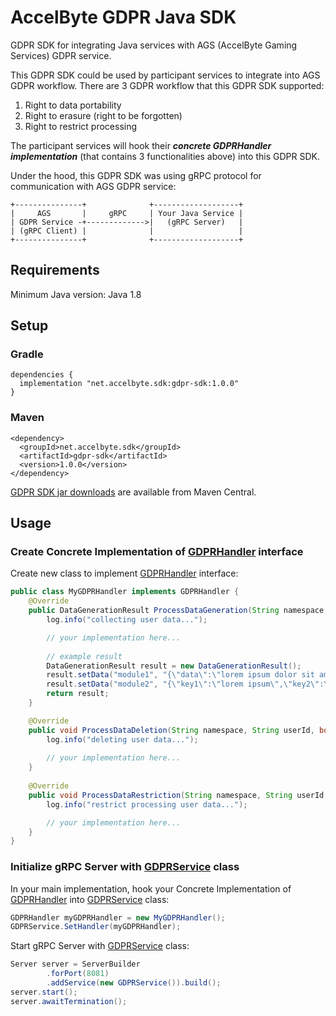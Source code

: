 # AccelByte GDPR Java SDK

GDPR SDK for integrating Java services with AGS (AccelByte Gaming Services) GDPR service.

This GDPR SDK could be used by participant services to integrate into AGS GDPR workflow.
There are 3 GDPR workflow that this GDPR SDK supported:
1. Right to data portability
2. Right to erasure (right to be forgotten)
3. Right to restrict processing

The participant services will hook their _**concrete GDPRHandler implementation**_ (that contains 3 functionalities above) into this GDPR SDK.

Under the hood, this GDPR SDK was using gRPC protocol for communication with AGS GDPR service:

```
+---------------+              +-------------------+
|     AGS       |     gRPC     | Your Java Service |
| GDPR Service -+------------->|   (gRPC Server)   |
| (gRPC Client) |              |                   |
+---------------+              +-------------------+
```

## Requirements

Minimum Java version: Java 1.8

## Setup

### Gradle
```shell
dependencies {
  implementation "net.accelbyte.sdk:gdpr-sdk:1.0.0"
}
```

### Maven
```shell
<dependency>
  <groupId>net.accelbyte.sdk</groupId>
  <artifactId>gdpr-sdk</artifactId>
  <version>1.0.0</version>
</dependency>
```

[GDPR SDK jar downloads](https://search.maven.org/artifact/net.accelbyte.sdk/gdpr-sdk/1.0.0/jar) are available from Maven Central.

## Usage

### Create Concrete Implementation of [GDPRHandler](src/main/java/net/accelbyte/gdpr/sdk/GDPRHandler.java) interface

Create new class to implement [GDPRHandler](src/main/java/net/accelbyte/gdpr/sdk/GDPRHandler.java) interface:
```java
public class MyGDPRHandler implements GDPRHandler {
    @Override
    public DataGenerationResult ProcessDataGeneration(String namespace, String userId, boolean isPublisherNamespace) {
        log.info("collecting user data...");

        // your implementation here...
        
        // example result
        DataGenerationResult result = new DataGenerationResult();
        result.setData("module1", "{\"data\":\"lorem ipsum dolor sit amet\"}".getBytes());
        result.setData("module2", "{\"key1\":\"lorem ipsum\",\"key2\":\"dolor sit amet\"}".getBytes());
        return result;
    }

    @Override
    public void ProcessDataDeletion(String namespace, String userId, boolean isPublisherNamespace) {
        log.info("deleting user data...");
        
        // your implementation here...
    }
    
    @Override
    public void ProcessDataRestriction(String namespace, String userId, boolean restrict, boolean isPublisherNamespace) {
        log.info("restrict processing user data...");

        // your implementation here...
    }
}
```

### Initialize gRPC Server with [GDPRService](src/main/java/net/accelbyte/gdpr/sdk/GDPRService.java) class

In your main implementation, hook your Concrete Implementation of [GDPRHandler](src/main/java/net/accelbyte/gdpr/sdk/GDPRHandler.java) into [GDPRService](src/main/java/net/accelbyte/gdpr/sdk/GDPRService.java) class:
```java
GDPRHandler myGDPRHandler = new MyGDPRHandler();
GDPRService.SetHandler(myGDPRHandler);
```

Start gRPC Server with [GDPRService](src/main/java/net/accelbyte/gdpr/sdk/GDPRService.java) class:
```java
Server server = ServerBuilder
        .forPort(8081)
        .addService(new GDPRService()).build();
server.start();
server.awaitTermination();
```
